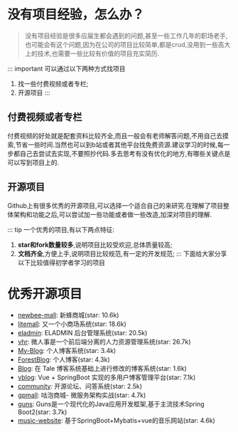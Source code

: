 # 没有项目经验，怎么办？

>没有项目经验是很多应届生都会遇到的问题,甚至一些工作几年的职场老手,也可能会有这个问题,因为在公司的项目比较简单,都是crud,没用到一些高大上的技术,也需要一些比较有价值的项目充实简历.


::: important 可以通过以下两种方式找项目

1. 找一些付费视频或者专栏;
2. 开源项目
:::

## 付费视频或者专栏

付费视频的好处就是配套资料比较齐全,而且一般会有老师解答问题,不用自己去摸索,节省一些时间.当然也可以到b站或者其他平台找免费资源.建议学习的时候,每一步都自己去尝试去实现,不要照抄代码.多去思考有没有优化的地方,有哪些关键点是可以写到项目上的.

## 开源项目

Github上有很多优秀的开源项目,可以选择一个适合自己的来研究.在理解了项目整体架构和功能之后,可以尝试加一些功能或者做一些改造,加深对项目的理解.

::: tip 一个优秀的项目,有以下两点特征:
1. **star和fork数量较多**,说明项目比较受欢迎,总体质量较高;
2. **文档齐全**,方便上手,说明项目比较规范,有一定的开发规范;
:::
下面给大家分享以下比较值得初学者学习的项目

# 优秀开源项目

- [newbee-mall](https://github.com/newbee-ltd/newbee-mall): 新蜂商城(star: 10.6k)
- [litemall](https://github.com/linlinjava/litemall): 又一个小商场系统(star: 18.6k)
- [eladmin](https://github.com/elunez/eladmin): ELADMIN 后台管理系统(star: 20.5k)
- [vhr](https://github.com/lenve/vhr): 微人事是一个前后端分离的人力资源管理系统(star: 26.7k)
- [My-Blog](https://github.com/ZHENFENG13/My-Blog): 个人博客系统(star: 3.4k)
- [ForestBlog](https://github.com/saysky/ForestBlog): 个人博客(star: 4.3k)
- [Blog](https://github.com/zhisheng17/blog): 在 Tale 博客系统基础上进行修改的博客系统(star: 1.6k)
- [vblog](https://github.com/lenve/VBlog): Vue + SpringBoot 实现的多用户博客管理平台(star: 7.1k)
- [community](https://github.com/codedrinker/community): 开源论坛、问答系统(star: 2.5k)
- [gpmall](https://github.com/2227324689/gpmall): 咕泡商城- 微服务架构实战(star: 4.7k)
- [guns](https://github.com/stylefeng/Guns): Guns是一个现代化的Java应用开发框架,基于主流技术Spring Boot2(star: 3.7k)
- [music-website](https://github.com/Yin-Hongwei/music-website): 基于SpringBoot+Mybatis+vue的音乐网站(star: 4.6k)




